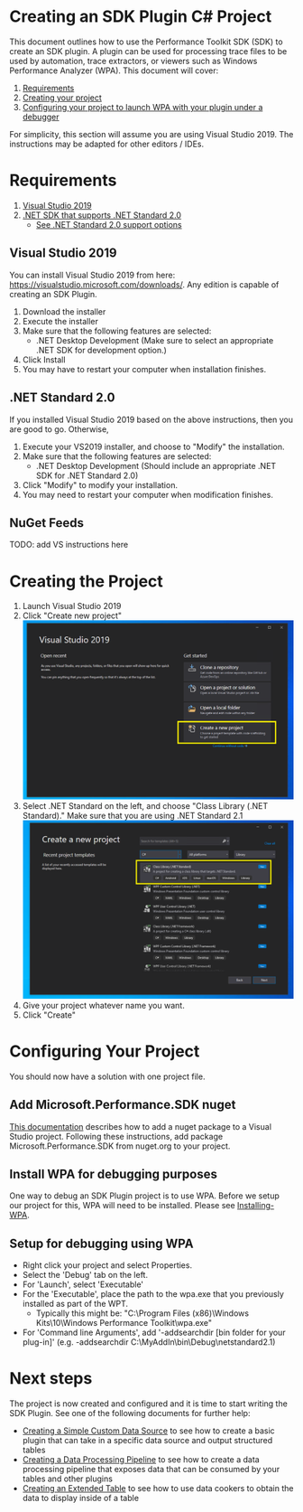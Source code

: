 # Creating an SDK Plugin C# Project

This document outlines how to use the Performance Toolkit SDK (SDK) to create
an SDK plugin. A plugin can be used for processing trace files to be used by
automation, trace extractors, or viewers such as Windows Performance Analyzer
(WPA). This document will cover:
1) [Requirements](#reqs)
2) [Creating your project](#createproj)
3) [Configuring your project to launch WPA with your plugin under a debugger](#configure)



For simplicity, this section will assume you are using Visual Studio 2019. The instructions may be adapted for other editors / IDEs.

<a name="reqs"></a>
# Requirements

1. [Visual Studio 2019](https://visualstudio.microsoft.com/downloads/)
2. [.NET SDK that supports .NET Standard 2.0](https://dotnet.microsoft.com/download/visual-studio-sdks)
   * [See .NET Standard 2.0 support options](https://docs.microsoft.com/en-us/dotnet/standard/net-standard)

## Visual Studio 2019

You can install Visual Studio 2019 from here: https://visualstudio.microsoft.com/downloads/.
Any edition is capable of creating an SDK Plugin.

1. Download the installer
2. Execute the installer
3. Make sure that the following features are selected:
   * .NET Desktop Development (Make sure to select an appropriate .NET SDK for development option.)
4. Click Install
5. You may have to restart your computer when installation finishes.

## .NET Standard 2.0

If you installed Visual Studio 2019 based on the above instructions, then you are good to go. Otherwise,

1. Execute your VS2019 installer, and choose to "Modify" the installation.
2. Make sure that the following features are selected:
   * .NET Desktop Development (Should include an appropriate .NET SDK for .NET Standard 2.0)
3. Click "Modify" to modify your installation.
4. You may need to restart your computer when modification finishes.

## NuGet Feeds

TODO: add VS instructions here

<a name="createproj"></a>
# Creating the Project

1) Launch Visual Studio 2019
2) Click "Create new project"  
 ![VS2019_Create_New_Project.PNG](./.attachments/VS2019_CreateProject_Markup.png)
3) Select .NET Standard on the left, and choose "Class Library (.NET Standard)." Make sure that you are using .NET Standard 2.1  
 ![VS2017_New_DotNetStandard_20_Project.PNG](./.attachments/VS2019_CreateProject_ClassLibrary_Markup.png)
4) Give your project whatever name you want.
5) Click "Create"

<a name="configure"></a>
# Configuring Your Project

You should now have a solution with one project file.

## Add Microsoft.Performance.SDK nuget

[This documentation](https://docs.microsoft.com/en-us/nuget/quickstart/install-and-use-a-package-in-visual-studio) describes how to add a nuget package to a Visual Studio project. Following these instructions, add package Microsoft.Performance.SDK from nuget.org to your project.

## Install WPA for debugging purposes

One way to debug an SDK Plugin project is to use WPA. Before we setup our project for this, WPA will need to be installed. Please see [Installing-WPA](./Installing-WPA.md).

## Setup for debugging using WPA

- Right click your project and select Properties.
- Select the 'Debug' tab on the left.
- For 'Launch', select 'Executable'
- For the 'Executable', place the path to the wpa.exe that you previously installed as part of the WPT.
  * Typically this might be: "C:\Program Files (x86)\Windows Kits\10\Windows Performance Toolkit\wpa.exe"
- For 'Command line Arguments', add '-addsearchdir [bin folder for your plug-in]' (e.g. -addsearchdir C:\MyAddIn\bin\Debug\netstandard2.1)

# Next steps

The project is now created and configured and it is time to start writing the SDK Plugin. See one of the following documents for further help:

* [Creating a Simple Custom Data Source](./Creating-a-simple-custom-data-source.md) to see how to create a basic plugin that can take in a specific data source and output structured tables
* [Creating a Data Processing Pipeline](./Creating-a-pipeline.md) to see how to create a data processing pipeline that 
exposes data that can be consumed by your tables and other plugins
* [Creating an Extended Table](./Creating-an-extended-table.md) to see how to use data cookers to obtain the data to display inside of a table